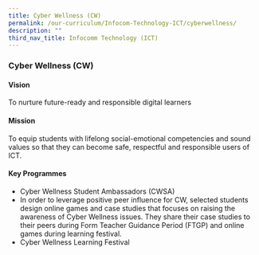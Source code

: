 ```yaml
---
title: Cyber Wellness (CW)
permalink: /our-curriculum/Infocom-Technology-ICT/cyberwellness/
description: ""
third_nav_title: Infocomm Technology (ICT)
---
```


### Cyber Wellness (CW)

#### Vision
To nurture future-ready and responsible digital learners

#### Mission
To equip students with lifelong social-emotional competencies and sound values so that they can become safe, respectful and responsible users of ICT.

#### Key Programmes
*  Cyber Wellness Student Ambassadors (CWSA)
*  In order to leverage positive peer influence for CW, selected students design online games and case studies that focuses on raising the awareness of Cyber Wellness issues. They share their case studies to their peers during Form Teacher Guidance Period (FTGP) and online games during learning festival.
* Cyber Wellness Learning Festival
